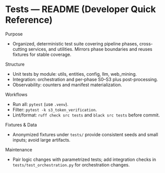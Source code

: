 # Tests — README (Developer Quick Reference)

Purpose
- Organized, deterministic test suite covering pipeline phases, cross-cutting services, and utilities. Mirrors phase boundaries and reuses fixtures for stable coverage.

Structure
- Unit tests by module: utils, entities, config, llm, web_mining.
- Integration: orchestration and per-phase S0–S3 plus post-processing.
- Observability: counters and manifest materialization.

Workflows
- Run all: `pytest` (use `.venv`).
- Filter: `pytest -k s3_token_verification`.
- Lint/format: `ruff check src tests` and `black src tests` before commit.

Fixtures & Data
- Anonymized fixtures under `tests/` provide consistent seeds and small inputs; avoid large artifacts.

Maintenance
- Pair logic changes with parametrized tests; add integration checks in `tests/test_orchestration.py` for orchestration changes.

